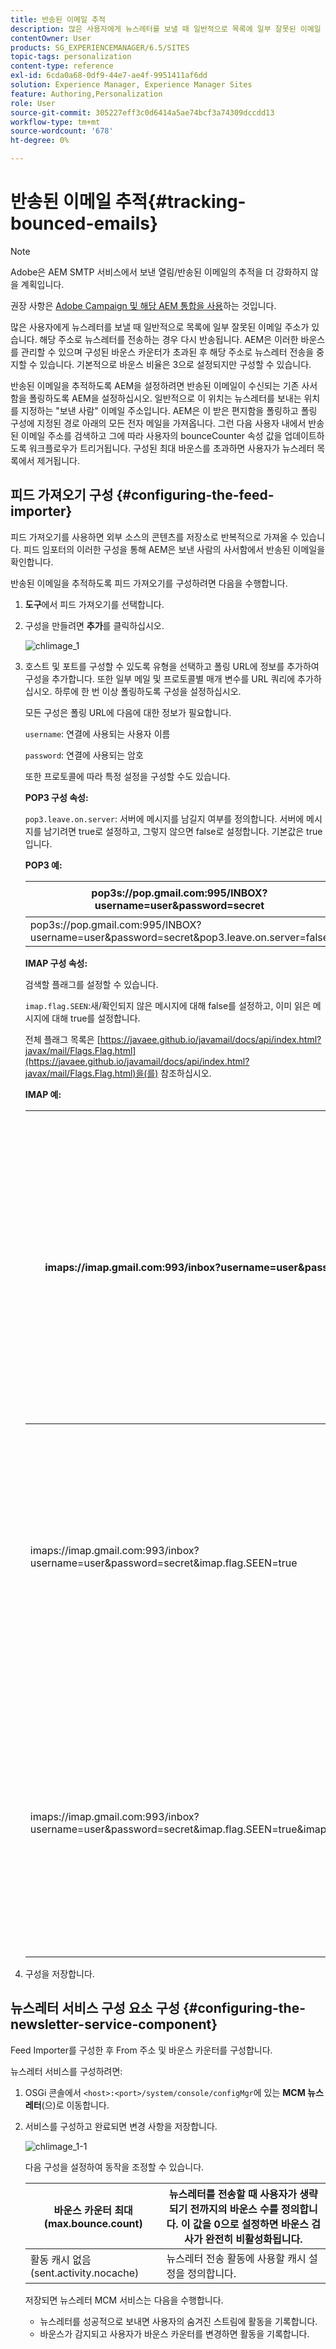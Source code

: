 ```yaml
---
title: 반송된 이메일 추적
description: 많은 사용자에게 뉴스레터를 보낼 때 일반적으로 목록에 일부 잘못된 이메일 주소가 있습니다. 해당 주소로 뉴스레터를 전송하는 경우 다시 반송됩니다. AEM은 이러한 바운스를 관리할 수 있으며 구성된 바운스 카운터가 초과된 후 해당 주소로 뉴스레터 전송을 중지할 수 있습니다.
contentOwner: User
products: SG_EXPERIENCEMANAGER/6.5/SITES
topic-tags: personalization
content-type: reference
exl-id: 6cda0a68-0df9-44e7-ae4f-9951411af6dd
solution: Experience Manager, Experience Manager Sites
feature: Authoring,Personalization
role: User
source-git-commit: 305227eff3c0d6414a5ae74bcf3a74309dccdd13
workflow-type: tm+mt
source-wordcount: '678'
ht-degree: 0%

---
```


# 반송된 이메일 추적{#tracking-bounced-emails}

>[!NOTE]
>
>Adobe은 AEM SMTP 서비스에서 보낸 열림/반송된 이메일의 추적을 더 강화하지 않을 계획입니다.
>
>권장 사항은 [Adobe Campaign 및 해당 AEM 통합을 사용](/help/sites-administering/campaign.md)하는 것입니다.

많은 사용자에게 뉴스레터를 보낼 때 일반적으로 목록에 일부 잘못된 이메일 주소가 있습니다. 해당 주소로 뉴스레터를 전송하는 경우 다시 반송됩니다. AEM은 이러한 바운스를 관리할 수 있으며 구성된 바운스 카운터가 초과된 후 해당 주소로 뉴스레터 전송을 중지할 수 있습니다. 기본적으로 바운스 비율은 3으로 설정되지만 구성할 수 있습니다.

반송된 이메일을 추적하도록 AEM을 설정하려면 반송된 이메일이 수신되는 기존 사서함을 폴링하도록 AEM을 설정하십시오. 일반적으로 이 위치는 뉴스레터를 보내는 위치를 지정하는 &quot;보낸 사람&quot; 이메일 주소입니다. AEM은 이 받은 편지함을 폴링하고 폴링 구성에 지정된 경로 아래의 모든 전자 메일을 가져옵니다. 그런 다음 사용자 내에서 반송된 이메일 주소를 검색하고 그에 따라 사용자의 bounceCounter 속성 값을 업데이트하도록 워크플로우가 트리거됩니다. 구성된 최대 바운스를 초과하면 사용자가 뉴스레터 목록에서 제거됩니다.

## 피드 가져오기 구성 {#configuring-the-feed-importer}

피드 가져오기를 사용하면 외부 소스의 콘텐츠를 저장소로 반복적으로 가져올 수 있습니다. 피드 임포터의 이러한 구성을 통해 AEM은 보낸 사람의 사서함에서 반송된 이메일을 확인합니다.

반송된 이메일을 추적하도록 피드 가져오기를 구성하려면 다음을 수행합니다.

1. **도구**&#x200B;에서 피드 가져오기를 선택합니다.

1. 구성을 만들려면 **추가**&#x200B;를 클릭하십시오.

   ![chlimage_1](assets/chlimage_1a.png)

1. 호스트 및 포트를 구성할 수 있도록 유형을 선택하고 폴링 URL에 정보를 추가하여 구성을 추가합니다. 또한 일부 메일 및 프로토콜별 매개 변수를 URL 쿼리에 추가하십시오. 하루에 한 번 이상 폴링하도록 구성을 설정하십시오.

   모든 구성은 폴링 URL에 다음에 대한 정보가 필요합니다.

   `username`: 연결에 사용되는 사용자 이름

   `password`: 연결에 사용되는 암호

   또한 프로토콜에 따라 특정 설정을 구성할 수도 있습니다.

   **POP3 구성 속성:**

   `pop3.leave.on.server`: 서버에 메시지를 남길지 여부를 정의합니다. 서버에 메시지를 남기려면 true로 설정하고, 그렇지 않으면 false로 설정합니다. 기본값은 true입니다.

   **POP3 예:**

   | pop3s://pop.gmail.com:995/INBOX?username=user&amp;password=secret | SSL을 통해 pop3를 사용하여 사용자/암호로 포트 995의 GMail에 연결하고 기본적으로 서버에 메시지 남김 |
   |---|---|
   | pop3s://pop.gmail.com:995/INBOX?username=user&amp;password=secret&amp;pop3.leave.on.server=false | pop3s://pop.gmail.com:995/INBOX?username=user&amp;password=secret&amp;pop3.leave.on.server=false |

   **IMAP 구성 속성:**

   검색할 플래그를 설정할 수 있습니다.

   `imap.flag.SEEN`:새/확인되지 않은 메시지에 대해 false를 설정하고, 이미 읽은 메시지에 대해 true를 설정합니다.

   전체 플래그 목록은 [https://javaee.github.io/javamail/docs/api/index.html?javax/mail/Flags.Flag.html](https://javaee.github.io/javamail/docs/api/index.html?javax/mail/Flags.Flag.html)을(를) 참조하십시오.

   **IMAP 예:**

   | imaps://imap.gmail.com:993/inbox?username=user&amp;password=secret | SSL을 통해 IMAP을 사용하여 사용자/암호로 포트 993의 GMail에 연결합니다. 기본적으로만 새 메시지를 가져옵니다. |
   |---|---|
   | imaps://imap.gmail.com:993/inbox?username=user&amp;password=secret&amp;imap.flag.SEEN=true | SSL을 통해 IMAP을 사용하여 사용자/암호로 GMail 993에 연결하면 이미 표시된 메시지만 표시됩니다. |
   | imaps://imap.gmail.com:993/inbox?username=user&amp;password=secret&amp;imap.flag.SEEN=true&amp;imap.flag.SEEN=false | SSL을 통해 IMAP을 사용하여 사용자/암호로 GMail 993에 연결하고 이미 읽거나 새 메시지를 받았습니다. |

1. 구성을 저장합니다.

## 뉴스레터 서비스 구성 요소 구성 {#configuring-the-newsletter-service-component}

Feed Importer를 구성한 후 From 주소 및 바운스 카운터를 구성합니다.

뉴스레터 서비스를 구성하려면:

1. OSGi 콘솔에서 `<host>:<port>/system/console/configMgr`에 있는 **MCM 뉴스레터**(으)로 이동합니다.

1. 서비스를 구성하고 완료되면 변경 사항을 저장합니다.

   ![chlimage_1-1](assets/chlimage_1-1a.png)

   다음 구성을 설정하여 동작을 조정할 수 있습니다.

   | 바운스 카운터 최대(max.bounce.count) | 뉴스레터를 전송할 때 사용자가 생략되기 전까지의 바운스 수를 정의합니다. 이 값을 0으로 설정하면 바운스 검사가 완전히 비활성화됩니다. |
   |---|---|
   | 활동 캐시 없음(sent.activity.nocache) | 뉴스레터 전송 활동에 사용할 캐시 설정을 정의합니다. |

   저장되면 뉴스레터 MCM 서비스는 다음을 수행합니다.

   * 뉴스레터를 성공적으로 보내면 사용자의 숨겨진 스트림에 활동을 기록합니다.
   * 바운스가 감지되고 사용자가 바운스 카운터를 변경하면 활동을 기록합니다.
